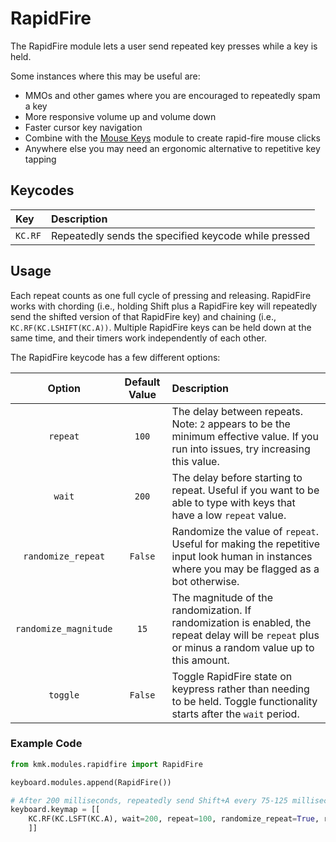 # RapidFire

The RapidFire module lets a user send repeated key presses while a key is held.

Some instances where this may be useful are:

- MMOs and other games where you are encouraged to repeatedly spam a key
- More responsive volume up and volume down
- Faster cursor key navigation
- Combine with the [Mouse Keys](https://github.com/KMKfw/kmk_firmware/blob/master/docs/mouse_keys.md) module to create rapid-fire mouse clicks
- Anywhere else you may need an ergonomic alternative to repetitive key tapping

## Keycodes

| Key     | Description                                          |
| :------ | :--------------------------------------------------- |
| `KC.RF` | Repeatedly sends the specified keycode while pressed |

## Usage

Each repeat counts as one full cycle of pressing and releasing. RapidFire works with chording (i.e., holding Shift plus a RapidFire key will repeatedly send the shifted version of that RapidFire key) and chaining (i.e., `KC.RF(KC.LSHIFT(KC.A))`. Multiple RapidFire keys can be held down at the same time, and their timers work independently of each other.

The RapidFire keycode has a few different options:

|        Option         | Default Value | Description                                                                                                                                        |
| :-------------------: | :-----------: | :------------------------------------------------------------------------------------------------------------------------------------------------- |
|       `repeat`        |     `100`     | The delay between repeats. Note: `2` appears to be the minimum effective value. If you run into issues, try increasing this value.                 |
|        `wait`         |     `200`     | The delay before starting to repeat. Useful if you want to be able to type with keys that have a low `repeat` value.                               |
|  `randomize_repeat`   |    `False`    | Randomize the value of `repeat`. Useful for making the repetitive input look human in instances where you may be flagged as a bot otherwise.       |
| `randomize_magnitude` |     `15`      | The magnitude of the randomization. If randomization is enabled, the repeat delay will be `repeat` plus or minus a random value up to this amount. |
|       `toggle`        |    `False`    | Toggle RapidFire state on keypress rather than needing to be held. Toggle functionality starts after the `wait` period.                            |

### Example Code

```python
from kmk.modules.rapidfire import RapidFire

keyboard.modules.append(RapidFire())

# After 200 milliseconds, repeatedly send Shift+A every 75-125 milliseconds until the button is pressed again
keyboard.keymap = [[
    KC.RF(KC.LSFT(KC.A), wait=200, repeat=100, randomize_repeat=True, randomize_magnitude=25, toggle=True)
    ]]

```
